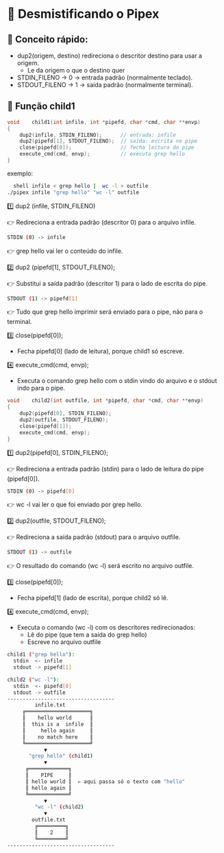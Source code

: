 # 🧪 Desmistificando o Pipex

## 🧠 Conceito rápido:
- dup2(origem, destino) redireciona o descritor destino para usar a origem.
	- Le da origem o que o destino quer
- STDIN_FILENO → 0 → entrada padrão (normalmente teclado).
- STDOUT_FILENO → 1 → saída padrão (normalmente terminal).

## 🔧 Função child1
```c
void	child1(int infile, int *pipefd, char *cmd, char **envp)
{
	dup2(infile, STDIN_FILENO);      // entrada: infile
	dup2(pipefd[1], STDOUT_FILENO);  // saída: escrita no pipe
	close(pipefd[0]);                // fecha leitura do pipe
	execute_cmd(cmd, envp);          // executa grep hello
}
```
exemplo:
```bash
  shell infile < grep hello |  wc -l > outfile
./pipex infile "grep hello" "wc -l" outfile
```

1️⃣ dup2 (infile, STDIN_FILENO)

👉 Redireciona a entrada padrão (descritor 0) para o arquivo infile.

```bash
STDIN (0) -> infile
```
👉  grep hello vai ler o conteúdo do infile.

2️⃣ dup2 (pipefd[1], STDOUT_FILENO);

👉 Substitui a saída padrão (descritor 1) para o lado de escrita do pipe.
```bash
STDOUT (1) -> pipefd[1] 
```
👉 Tudo que grep hello imprimir será enviado para o pipe, não para o terminal.

3️⃣ close(pipefd[0]);

- Fecha pipefd[0] (lado de leitura), porque child1 só escreve.

4️⃣ execute_cmd(cmd, envp);

- Executa o comando grep hello com o stdin vindo do arquivo e o stdout indo para o pipe.

```c
void	child2(int outfile, int *pipefd, char *cmd, char **envp)
{
	dup2(pipefd[0], STDIN_FILENO);
	dup2(outfile, STDOUT_FILENO);
	close(pipefd[1]);
	execute_cmd(cmd, envp);
}
```
1️⃣ dup2(pipefd[0], STDIN_FILENO);

👉 Redireciona a entrada padrão (stdin) para o lado de leitura do pipe (pipefd[0]).

```bash
STDIN (0) -> pipefd[0]
```
👉 wc -l vai ler o que foi enviado por grep hello.

2️⃣ dup2(outfile, STDOUT_FILENO);

👉 Redireciona a saída padrão (stdout) para o arquivo outfile.
```bash
STDOUT (1) -> outfile
```
👉 O resultado do comando (wc -l) será escrito no arquivo outfile.

3️⃣ close(pipefd[0]);

- Fecha pipefd[1] (lado de escrita), porque child2 só lê.

4️⃣ execute_cmd(cmd, envp);

- Executa o comando (wc -l) com os descritores redirecionados:
	- Lê do pipe (que tem a saída do grep hello)
	- Escreve no arquivo outfile

```bash
child1 ("grep hello"):
  stdin  <- infile
  stdout -> pipefd[1]

child2 ("wc -l"):
  stdin  <- pipefd[0]
  stdout -> outfile
-----------------------------------
         infile.txt
     ╔═════════════════════╗
     ║    hello world      ║
     ║  this is a  infile  ║
     ║     hello again     ║
     ║    no match here    ║
     ╚═════════════════════╝
            ▼
       "grep hello" (child1)
            ▼
      ╔═════════════╗
      ║    PIPE     ║
      ║ hello world ║  ← aqui passa só o texto com "hello"
      ║ hello again ║
      ╚═════════════╝
            ▼
         "wc -l" (child2)
            ▼
        outfile.txt
         ╔═════════╗
         ║    2    ║
         ╚═════════╝
-----------------------------------
```

